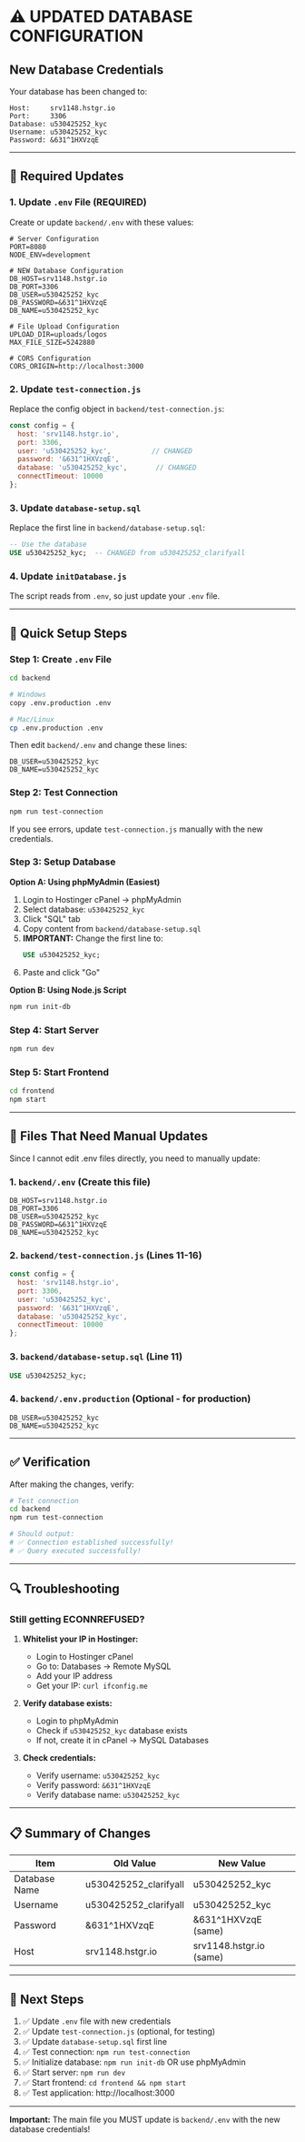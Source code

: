 # ⚠️ UPDATED DATABASE CONFIGURATION

## New Database Credentials

Your database has been changed to:

```
Host:     srv1148.hstgr.io
Port:     3306
Database: u530425252_kyc
Username: u530425252_kyc
Password: &631^1HXVzqE
```

---

## 🔧 Required Updates

### 1. Update `.env` File (REQUIRED)

Create or update `backend/.env` with these values:

```env
# Server Configuration
PORT=8080
NODE_ENV=development

# NEW Database Configuration
DB_HOST=srv1148.hstgr.io
DB_PORT=3306
DB_USER=u530425252_kyc
DB_PASSWORD=&631^1HXVzqE
DB_NAME=u530425252_kyc

# File Upload Configuration
UPLOAD_DIR=uploads/logos
MAX_FILE_SIZE=5242880

# CORS Configuration
CORS_ORIGIN=http://localhost:3000
```

### 2. Update `test-connection.js`

Replace the config object in `backend/test-connection.js`:

```javascript
const config = {
  host: 'srv1148.hstgr.io',
  port: 3306,
  user: 'u530425252_kyc',          // CHANGED
  password: '&631^1HXVzqE',
  database: 'u530425252_kyc',       // CHANGED
  connectTimeout: 10000
};
```

### 3. Update `database-setup.sql`

Replace the first line in `backend/database-setup.sql`:

```sql
-- Use the database
USE u530425252_kyc;  -- CHANGED from u530425252_clarifyall
```

### 4. Update `initDatabase.js`

The script reads from `.env`, so just update your `.env` file.

---

## 🚀 Quick Setup Steps

### Step 1: Create `.env` File

```bash
cd backend

# Windows
copy .env.production .env

# Mac/Linux
cp .env.production .env
```

Then edit `backend/.env` and change these lines:
```env
DB_USER=u530425252_kyc
DB_NAME=u530425252_kyc
```

### Step 2: Test Connection

```bash
npm run test-connection
```

If you see errors, update `test-connection.js` manually with the new credentials.

### Step 3: Setup Database

**Option A: Using phpMyAdmin (Easiest)**

1. Login to Hostinger cPanel → phpMyAdmin
2. Select database: `u530425252_kyc`
3. Click "SQL" tab
4. Copy content from `backend/database-setup.sql`
5. **IMPORTANT:** Change the first line to:
   ```sql
   USE u530425252_kyc;
   ```
6. Paste and click "Go"

**Option B: Using Node.js Script**

```bash
npm run init-db
```

### Step 4: Start Server

```bash
npm run dev
```

### Step 5: Start Frontend

```bash
cd frontend
npm start
```

---

## 📝 Files That Need Manual Updates

Since I cannot edit .env files directly, you need to manually update:

### 1. `backend/.env` (Create this file)
```env
DB_HOST=srv1148.hstgr.io
DB_PORT=3306
DB_USER=u530425252_kyc
DB_PASSWORD=&631^1HXVzqE
DB_NAME=u530425252_kyc
```

### 2. `backend/test-connection.js` (Lines 11-16)
```javascript
const config = {
  host: 'srv1148.hstgr.io',
  port: 3306,
  user: 'u530425252_kyc',
  password: '&631^1HXVzqE',
  database: 'u530425252_kyc',
  connectTimeout: 10000
};
```

### 3. `backend/database-setup.sql` (Line 11)
```sql
USE u530425252_kyc;
```

### 4. `backend/.env.production` (Optional - for production)
```env
DB_USER=u530425252_kyc
DB_NAME=u530425252_kyc
```

---

## ✅ Verification

After making the changes, verify:

```bash
# Test connection
cd backend
npm run test-connection

# Should output:
# ✅ Connection established successfully!
# ✅ Query executed successfully!
```

---

## 🔍 Troubleshooting

### Still getting ECONNREFUSED?

1. **Whitelist your IP in Hostinger:**
   - Login to Hostinger cPanel
   - Go to: Databases → Remote MySQL
   - Add your IP address
   - Get your IP: `curl ifconfig.me`

2. **Verify database exists:**
   - Login to phpMyAdmin
   - Check if `u530425252_kyc` database exists
   - If not, create it in cPanel → MySQL Databases

3. **Check credentials:**
   - Verify username: `u530425252_kyc`
   - Verify password: `&631^1HXVzqE`
   - Verify database name: `u530425252_kyc`

---

## 📋 Summary of Changes

| Item | Old Value | New Value |
|------|-----------|-----------|
| Database Name | u530425252_clarifyall | u530425252_kyc |
| Username | u530425252_clarifyall | u530425252_kyc |
| Password | &631^1HXVzqE | &631^1HXVzqE (same) |
| Host | srv1148.hstgr.io | srv1148.hstgr.io (same) |

---

## 🎯 Next Steps

1. ✅ Update `.env` file with new credentials
2. ✅ Update `test-connection.js` (optional, for testing)
3. ✅ Update `database-setup.sql` first line
4. ✅ Test connection: `npm run test-connection`
5. ✅ Initialize database: `npm run init-db` OR use phpMyAdmin
6. ✅ Start server: `npm run dev`
7. ✅ Start frontend: `cd frontend && npm start`
8. ✅ Test application: http://localhost:3000

---

**Important:** The main file you MUST update is `backend/.env` with the new database credentials!
